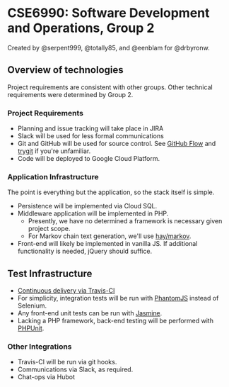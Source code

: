 # CSE6990: Software Development and Operations, Group 2
Created by @serpent999, @totally85, and @eenblam for @drbyronw.

## Overview of technologies
Project requirements are consistent with other groups. Other technical requirements were determined by Group 2.

### Project Requirements

- Planning and issue tracking will take place in JIRA
- Slack will be used for less formal communications
- Git and GitHub will be used for source control.
See [GitHub Flow](https://guides.github.com/introduction/flow/) and [trygit](https://try.github.io/levels/1/challenges/1) if you're unfamiliar.
- Code will be deployed to Google Cloud Platform.

### Application Infrastructure
The point is everything but the application, so the stack itself is simple.

- Persistence will be implemented via Cloud SQL.
- Middleware application will be implemented in PHP.
    - Presently, we have no determined a framework is necessary given project scope.
    - For Markov chain text generation, we'll use [hay/markov](https://github.com/hay/markov).
- Front-end will likely be implemented in vanilla JS. If additional functionality is needed, jQuery should suffice.

## Test Infrastructure

- [Continuous delivery via Travis-CI](https://cloud.google.com/solutions/continuous-delivery-with-travis-ci)
- For simplicity, integration tests will be run with [PhantomJS](http://phantomjs.org/quick-start.html) instead of Selenium.
- Any front-end unit tests can be run with [Jasmine](https://jasmine.github.io/).
- Lacking a PHP framework, back-end testing will be performed with [PHPUnit](https://phpunit.de/).

### Other Integrations

- Travis-CI will be run via git hooks.
- Communications via Slack, as required.
- Chat-ops via Hubot
